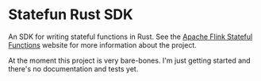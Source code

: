 # Statefun Rust SDK

An SDK for writing stateful functions in Rust. See the [Apache Flink Stateful
Functions](https://flink.apache.org/stateful-functions.html) website for more
information about the project.

At the moment this project is very bare-bones. I'm just getting started and
there's no documentation and tests yet.
